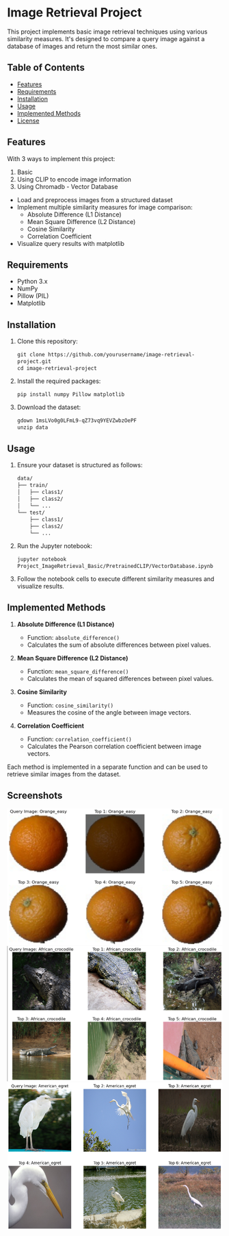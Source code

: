 # Image Retrieval Project

This project implements basic image retrieval techniques using various similarity measures. It's designed to compare a query image against a database of images and return the most similar ones.

## Table of Contents
- [Features](#features)
- [Requirements](#requirements)
- [Installation](#installation)
- [Usage](#usage)
- [Implemented Methods](#implemented-methods)
- [License](#license)

## Features
With 3 ways to implement this project: 
1. Basic 
2. Using CLIP to encode image information 
3. Using Chromadb - Vector Database

- Load and preprocess images from a structured dataset
- Implement multiple similarity measures for image comparison:
  - Absolute Difference (L1 Distance)
  - Mean Square Difference (L2 Distance)
  - Cosine Similarity
  - Correlation Coefficient
- Visualize query results with matplotlib

## Requirements

- Python 3.x
- NumPy
- Pillow (PIL)
- Matplotlib

## Installation

1. Clone this repository:
   ```
   git clone https://github.com/yourusername/image-retrieval-project.git
   cd image-retrieval-project
   ```

2. Install the required packages:
   ```
   pip install numpy Pillow matplotlib
   ```

3. Download the dataset:
   ```
   gdown 1msLVo0g0LFmL9-qZ73vq9YEVZwbzOePF
   unzip data
   ```

## Usage

1. Ensure your dataset is structured as follows:
   ```
   data/
   ├── train/
   │   ├── class1/
   │   ├── class2/
   │   └── ...
   └── test/
       ├── class1/
       ├── class2/
       └── ...
   ```

2. Run the Jupyter notebook:
   ```
   jupyter notebook Project_ImageRetrieval_Basic/PretrainedCLIP/VectorDatabase.ipynb
   ```

3. Follow the notebook cells to execute different similarity measures and visualize results.

## Implemented Methods

1. **Absolute Difference (L1 Distance)**
   - Function: `absolute_difference()`
   - Calculates the sum of absolute differences between pixel values.

2. **Mean Square Difference (L2 Distance)**
   - Function: `mean_square_difference()`
   - Calculates the mean of squared differences between pixel values.

3. **Cosine Similarity**
   - Function: `cosine_similarity()`
   - Measures the cosine of the angle between image vectors.

4. **Correlation Coefficient**
   - Function: `correlation_coefficient()`
   - Calculates the Pearson correlation coefficient between image vectors.

Each method is implemented in a separate function and can be used to retrieve similar images from the dataset.

## Screenshots
<div align="center">
   <img src="./data/Sample1.png">
   <img src="./data/Sample2.png">
   <img src="./data/Sample3.png">
</div>
